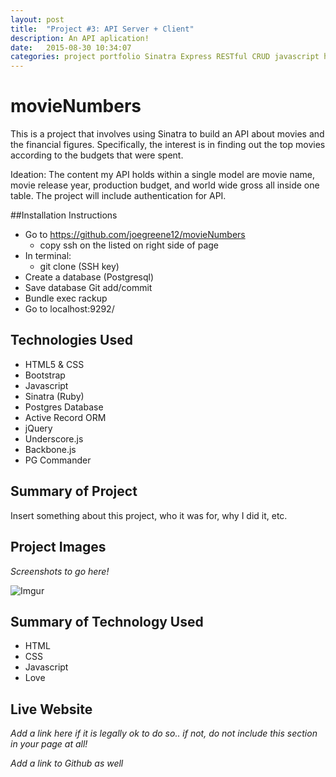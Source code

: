 ```yaml
---
layout: post
title:  "Project #3: API Server + Client"
description: An API aplication!
date:   2015-08-30 10:34:07
categories: project portfolio Sinatra Express RESTful CRUD javascript html
---
```


# movieNumbers

This is a project that involves using Sinatra to build an API about movies and the financial figures. Specifically, the interest is in finding out the top movies according to the budgets that were spent.

Ideation: The content my API holds within a single model are movie name, movie release year, production budget, and world wide gross all inside one table.
The project will include authentication for API.

##Installation Instructions
* Go to https://github.com/joegreene12/movieNumbers
  - copy ssh on the listed on right side of page
* In terminal:
  - git clone (SSH key)
* Create a database (Postgresql)  
* Save database Git add/commit
* Bundle exec rackup
* Go to localhost:9292/


## Technologies Used

* HTML5 & CSS
* Bootstrap
* Javascript
* Sinatra (Ruby)
* Postgres Database
* Active Record ORM
* jQuery
* Underscore.js
* Backbone.js
* PG Commander







## Summary of Project

Insert something about this project, who it was for, why I did it, etc.

## Project Images

*Screenshots to go here!*

<!-- ![http://i.ytimg.com/vi/0Mz_LhuSNAw/maxresdefault.jpg](http://i.ytimg.com/vi/0Mz_LhuSNAw/maxresdefault.jpg) -->
![Imgur](http://i.imgur.com/YoQH4AB.png)

## Summary of Technology Used

- HTML
- CSS
- Javascript
- Love

## Live Website

*Add a link here if it is legally ok to do so.. if not, do not include this section in your page at all!*

*Add a link to Github as well*
